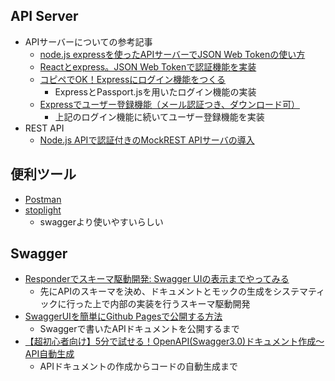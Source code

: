 ## API Server
- APIサーバーについての参考記事
  - [node.js expressを使ったAPIサーバーでJSON Web Tokenの使い方](https://weblion303.net/1215/)
  - [Reactとexpress。JSON Web Tokenで認証機能を実装](https://weblion303.net/1225/)
  - [コピペでOK！Expressにログイン機能をつくる](https://blog.capilano-fw.com/?p=5655)
    - ExpressとPassport.jsを用いたログイン機能の実装
  - [Expressでユーザー登録機能（メール認証つき、ダウンロード可）](https://blog.capilano-fw.com/?p=5893)
    - 上記のログイン機能に続いてユーザー登録機能を実装
- REST API
  - [Node.js APIで認証付きのMockREST APIサーバの導入](https://qiita.com/oz4you/items/3f3223048bd2109de47b)

## 便利ツール
  - [Postman](https://www.webprofessional.jp/master-api-workflow-postman/)
  - [stoplight](https://stoplight.io/)
    - swaggerより使いやすいらしい

## Swagger
  - [Responderでスキーマ駆動開発: Swagger UIの表示までやってみる](https://qiita.com/bee2/items/6ad572a7be053974ab7f)
    - 先にAPIのスキーマを決め、ドキュメントとモックの生成をシステマティックに行った上で内部の実装を行うスキーマ駆動開発
  - [SwaggerUIを簡単にGithub Pagesで公開する方法](https://qiita.com/youdays/items/38f15b90402d097fb13e)
    - Swaggerで書いたAPIドキュメントを公開するまで
  - [【超初心者向け】5分で試せる！OpenAPI(Swagger3.0)ドキュメント作成〜API自動生成](https://qiita.com/se_fy/items/ad05a3c6825bb9612170)
    - APIドキュメントの作成からコードの自動生成まで